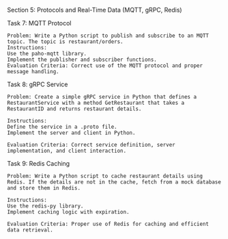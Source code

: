 Section 5: Protocols and Real-Time Data (MQTT, gRPC, Redis)

Task 7: MQTT Protocol

    Problem: Write a Python script to publish and subscribe to an MQTT topic. The topic is restaurant/orders.
    Instructions:
    Use the paho-mqtt library.
    Implement the publisher and subscriber functions.
    Evaluation Criteria: Correct use of the MQTT protocol and proper message handling.

Task 8: gRPC Service

    Problem: Create a simple gRPC service in Python that defines a RestaurantService with a method GetRestaurant that takes a RestaurantID and returns restaurant details.

    Instructions:
    Define the service in a .proto file.
    Implement the server and client in Python.

    Evaluation Criteria: Correct service definition, server implementation, and client interaction.

Task 9: Redis Caching

    Problem: Write a Python script to cache restaurant details using Redis. If the details are not in the cache, fetch from a mock database and store them in Redis.
    
    Instructions:
    Use the redis-py library.
    Implement caching logic with expiration.

    Evaluation Criteria: Proper use of Redis for caching and efficient data retrieval.
